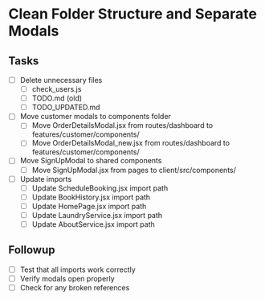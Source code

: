 # Clean Folder Structure and Separate Modals

## Tasks
- [ ] Delete unnecessary files
  - [ ] check_users.js
  - [ ] TODO.md (old)
  - [ ] TODO_UPDATED.md
- [ ] Move customer modals to components folder
  - [ ] Move OrderDetailsModal.jsx from routes/dashboard to features/customer/components/
  - [ ] Move OrderDetailsModal_new.jsx from routes/dashboard to features/customer/components/
- [ ] Move SignUpModal to shared components
  - [ ] Move SignUpModal.jsx from pages to client/src/components/
- [ ] Update imports
  - [ ] Update ScheduleBooking.jsx import path
  - [ ] Update BookHistory.jsx import path
  - [ ] Update HomePage.jsx import path
  - [ ] Update LaundryService.jsx import path
  - [ ] Update AboutService.jsx import path

## Followup
- [ ] Test that all imports work correctly
- [ ] Verify modals open properly
- [ ] Check for any broken references
